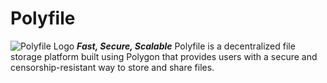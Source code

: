 # Polyfile

![Polyfile Logo](image/logo.png)
___Fast, Secure, Scalable___
Polyfile is a decentralized file storage platform built using Polygon that provides users with a secure and censorship-resistant way to store and share files. 
